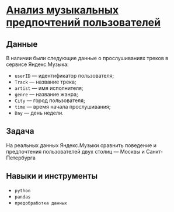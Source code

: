 # [Анализ музыкальных предпочтений пользователей](project_01_da_music)


## Данные

В наличии были следующие данные о прослушиваниях треков в сервисе Яндекс.Музыка:
* `userID` — идентификатор пользователя;
* `Track` — название трека;  
* `artist` — имя исполнителя;
* `genre` — название жанра;
* `City` — город пользователя;
* `time` — время начала прослушивания;
* `Day` — день недели.

## Задача

На реальных данных Яндекс.Музыки сравнить поведение и предпочтения пользователей двух столиц — Москвы и Санкт-Петербурга

## Навыки и инструменты
* `python` 
* `pandas`  
* `предобработка данных`  